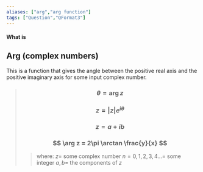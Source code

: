 ```yaml
---
aliases: ["arg","arg function"]
tags: ["Question","QFormat3"]
---
```


#### What is
## Arg (complex numbers)

This is a function that gives the angle between the positive real axis and the positive imaginary axis for some input complex number.

> ### $$ \theta = \arg z $$ 
> ### $$ z = |z|e^{i\theta} $$
> ### $$ z = a + ib $$
> ### $$ \arg z = 2\pi \arctan \frac{y}{x} $$
>> where:
>> $z=$ some complex number 
>> $n=0,1,2,3,4 ...=$ some integer
>> $a,b=$ the components of $z$

